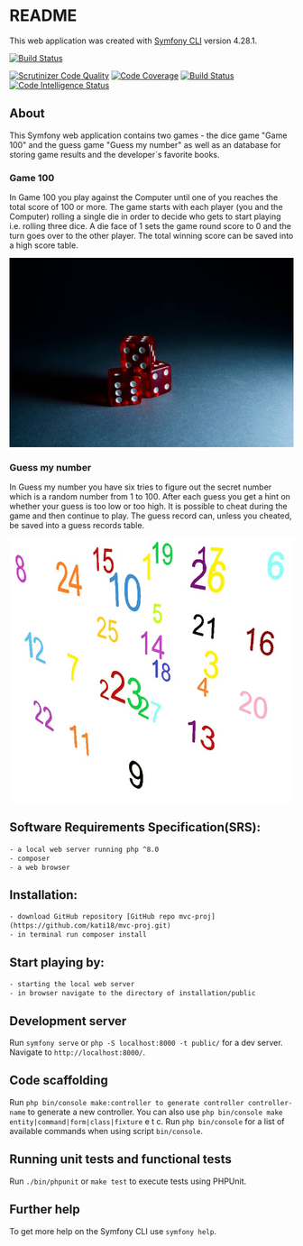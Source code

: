 # README

This web application was created with [Symfony CLI](https://symfony.com/download) version 4.28.1.

[![Build Status](https://app.travis-ci.com/kati18/mvc-proj.svg?branch=master)](https://app.travis-ci.com/kati18/mvc-proj)

[![Scrutinizer Code Quality](https://scrutinizer-ci.com/g/kati18/mvc-proj/badges/quality-score.png?b=master)](https://scrutinizer-ci.com/g/kati18/mvc-proj/?branch=master)
[![Code Coverage](https://scrutinizer-ci.com/g/kati18/mvc-proj/badges/coverage.png?b=master)](https://scrutinizer-ci.com/g/kati18/mvc-proj/?branch=master)
[![Build Status](https://scrutinizer-ci.com/g/kati18/mvc-proj/badges/build.png?b=master)](https://scrutinizer-ci.com/g/kati18/mvc-proj/build-status/master)
[![Code Intelligence Status](https://scrutinizer-ci.com/g/kati18/mvc-proj/badges/code-intelligence.svg?b=master)](https://scrutinizer-ci.com/code-intelligence)

## About

This Symfony web application contains two games - the dice game "Game 100" and the guess game "Guess my number" as well as an database for storing game results and the developer´s favorite books.

### Game 100

In Game 100 you play against the Computer until one of you reaches the total score of 100 or more. The game starts with each player (you and the Computer) rolling a single die in order to decide who gets to start playing i.e. rolling three dice. A die face of 1 sets the game round score to 0 and the turn goes over to the other player. The total winning score can be saved into a high score table.

![Dice image](public/img_books/dice.jpg?raw=true)

### Guess my number

In Guess my number you have six tries to figure out the secret number which is a random number from 1 to 100. After each guess you get a hint on whether your guess is too low or too high. It is possible to cheat during the game and then continue to play. The guess record can, unless you cheated, be saved into a guess records table.

![Numbers image](public/img_books/numbers.jpg?raw=true)

## Software Requirements Specification(SRS):

    - a local web server running php ^8.0
    - composer
    - a web browser

## Installation:

    - download GitHub repository [GitHub repo mvc-proj](https://github.com/kati18/mvc-proj.git)
    - in terminal run composer install

## Start playing by:

    - starting the local web server
    - in browser navigate to the directory of installation/public

## Development server

Run `symfony serve` or `php -S localhost:8000 -t public/` for a dev server. Navigate to `http://localhost:8000/`.


## Code scaffolding

Run `php bin/console make:controller to generate controller controller-name` to generate a new controller. You can also use `php bin/console make entity|command|form|class|fixture` e t c.
Run `php bin/console` for a list of available commands when using script `bin/console`.  


## Running unit tests and functional tests

Run `./bin/phpunit` or `make test` to execute tests using PHPUnit.


## Further help

To get more help on the Symfony CLI use `symfony help`.
